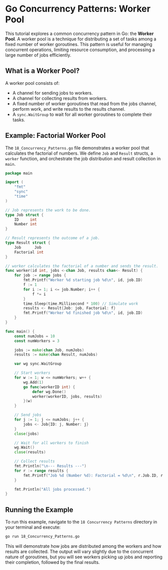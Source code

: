 # Go Concurrency Patterns: Worker Pool

This tutorial explores a common concurrency pattern in Go: the **Worker Pool**. A worker pool is a technique for distributing a set of tasks among a fixed number of worker goroutines. This pattern is useful for managing concurrent operations, limiting resource consumption, and processing a large number of jobs efficiently.

## What is a Worker Pool?

A worker pool consists of:
- A channel for sending jobs to workers.
- A channel for collecting results from workers.
- A fixed number of worker goroutines that read from the jobs channel, perform work, and write results to the results channel.
- A `sync.WaitGroup` to wait for all worker goroutines to complete their tasks.

## Example: Factorial Worker Pool

The `18_Concurrency_Patterns.go` file demonstrates a worker pool that calculates the factorial of numbers. We define `Job` and `Result` structs, a `worker` function, and orchestrate the job distribution and result collection in `main`.

```go
package main

import (
	"fmt"
	"sync"
	"time"
)

// Job represents the work to be done.
type Job struct {
	ID     int
	Number int
}

// Result represents the outcome of a job.
type Result struct {
	Job      Job
	Factorial int
}

// worker calculates the factorial of a number and sends the result.
func worker(id int, jobs <-chan Job, results chan<- Result) {
	for job := range jobs {
		fmt.Printf("Worker %d starting job %d\n", id, job.ID)
		f := 1
		for i := 1; i <= job.Number; i++ {
			f *= i
		}
		time.Sleep(time.Millisecond * 100) // Simulate work
		results <- Result{Job: job, Factorial: f}
		fmt.Printf("Worker %d finished job %d\n", id, job.ID)
	}
}

func main() {
	const numJobs = 10
	const numWorkers = 3

	jobs := make(chan Job, numJobs)
	results := make(chan Result, numJobs)

	var wg sync.WaitGroup

	// Start workers
	for w := 1; w <= numWorkers; w++ {
		wg.Add(1)
		go func(workerID int) {
			defer wg.Done()
			worker(workerID, jobs, results)
		}(w)
	}

	// Send jobs
	for j := 1; j <= numJobs; j++ {
		jobs <- Job{ID: j, Number: j}
	}
	close(jobs)

	// Wait for all workers to finish
	wg.Wait()
	close(results)

	// Collect results
	fmt.Println("\n--- Results ---")
	for r := range results {
		fmt.Printf("Job %d (Number %d): Factorial = %d\n", r.Job.ID, r.Job.Number, r.Factorial)
	}

	fmt.Println("All jobs processed.")
}
```

## Running the Example

To run this example, navigate to the `18 Concurrency Patterns` directory in your terminal and execute:

```bash
go run 18_Concurrency_Patterns.go
```

This will demonstrate how jobs are distributed among the workers and how results are collected. The output will vary slightly due to the concurrent nature of goroutines, but you will see workers picking up jobs and reporting their completion, followed by the final results.
